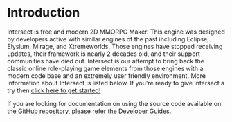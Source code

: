 # Introduction
Intersect is free and modern 2D MMORPG Maker. This engine was designed by developers active with similar engines of the past including Eclipse, Elysium, Mirage, and Xtremeworlds. Those engines have stopped receiving updates, their framework is nearly 2 decades old, and their support communities have died out. Intersect is our attempt to bring back the classic online role-playing game elements from those engines with a modern code base and an extremely user friendly environment. More information about Intersect is listed below. If you're ready to give Intersect a try then [click here to get started!](./start/download.md)

If you are looking for documentation on using the source code available on [the GitHub repository](https://github.com/AscensionGameDev/Intersect-Engine), please refer the [Developer Guides](./developer/).
